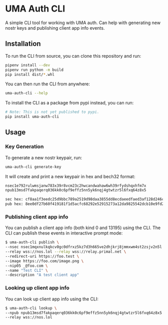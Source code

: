 # UMA Auth CLI

A simple CLI tool for working with UMA auth. Can help with generating new nostr keys and publishing client app info events.

## Installation

To run the CLI from source, you can clone this repository and run:

```bash
pipenv install --dev
pipenv run python -m build
pip install dist/*.whl
```

You can then run the CLI from anywhere:

```bash
uma-auth-cli --help
```

To install the CLI as a package from pypi instead, you can run:

```bash
# Note: This is not yet published to pypi.
pip install uma-auth-cli
```

## Usage

### Key Generation

To generate a new nostr keypair, run:

```bash
uma-auth-cli generate-key
```

It will create and print a new keypair in hex and bech32 format:

```bash
nsec1e792rulwmsjanw783x39r8vcm23c2hwcandwahaw6wh39rfydshqxhfm7x
npub13msd7fakpaqerq036kk0c6pf9effz5nn5yk6nqj4gtwtzr5l6fxq64z8x5

sec hex: cf8aa1f3eedc25d9bbc789a2519d98daa3855dd8ecdaeedfaed3af128d246c2e
pub hex: 8ee0df27b60f419181f1d5acfc68292e52915273a12da9825542dcb10e9fd24c
```

### Publishing client app info

You can publish a client app info (both kind 0 and 13195) using the CLI. The CLI can publish these events in interactive prompt mode:

```bash
$ uma-auth-cli publish \
--nsec nsec1mqxnulkqkcv0gc0dfrxz5kz7d3h665ve2dhjkrj8jmmxwm4st2zsjv2n5l \
--relay wss://nos.lol --relay wss://relay.primal.net \
--redirect-uri https://foo.test \
--image https://foo.com/image.png \
--nip05 _@foo.com \
--name "Test CLI" \
--description "A test client app"
```

### Looking up client app info

You can look up client app info using the CLI:

```bash
$ uma-auth-cli lookup \
--npub npub13msd7fakpaqerq036kk0c6pf9effz5nn5yk6nqj4gtwtzr5l6fxq64z8x5 \
--relay wss://nos.lol
```
